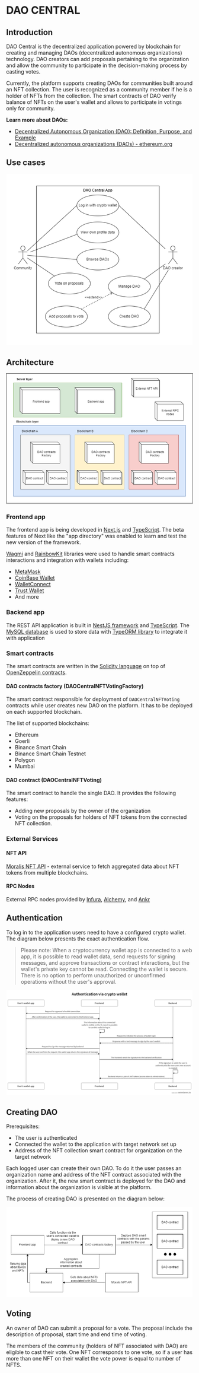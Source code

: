 # DAO CENTRAL

## Introduction

DAO Central is the decentralized application powered by blockchain for creating and managing DAOs (decentralized autonomous organizations) technology. DAO creators can add proposals pertaining to the organization and allow the community to participate in the decision-making process by casting votes.

Currently, the platform supports creating DAOs for communities built around an NFT collection. The user is recognized as a community member if he is a holder of NFTs from the collection. The smart contracts of DAO verify balance of NFTs on the user's wallet and allows to participate in votings only for community.

**Learn more about DAOs:**

- [Decentralized Autonomous Organization (DAO): Definition, Purpose, and Example](https://www.investopedia.com/tech/what-dao/)
- [Decentralized autonomous organizations (DAOs) - ethereum.org](https://ethereum.org/en/dao/)

## Use cases

![Use cases diagram](./docs/diagrams/dao-central-use-cases.png)

## Architecture

![Components diagram](./docs/diagrams/dao-central-components.png)

### Frontend app

The frontend app is being developed in [Next.js](https://nextjs.org/) and [TypeScript](https://www.typescriptlang.org/). The beta features of Next like the "app directory" was enabled to learn and test the new version of the framework.

[Wagmi](https://wagmi.sh/) and [RainbowKit](https://www.rainbowkit.com/) libraries were used to handle smart contracts interactions and integration with wallets including:

- [MetaMask](https://metamask.io/)
- [CoinBase Wallet](https://www.coinbase.com/pl/wallet)
- [WalletConnect](https://walletconnect.com/)
- [Trust Wallet](https://trustwallet.com/)
- And more

### Backend app

The REST API application is built in [NestJS framework](https://nestjs.com/) and [TypeScript](https://www.typescriptlang.org/). The [MySQL database](https://www.mysql.com/) is used to store data with [TypeORM library](https://typeorm.io/) to integrate it with application

### Smart contracts

The smart contracts are written in the [Solidity language](https://soliditylang.org/) on top of [OpenZeppelin contracts](https://www.openzeppelin.com/contracts).

#### DAO contracts factory (DAOCentralNFTVotingFactory)

The smart contract responsible for deployment of `DAOCentralNFTVoting` contracts while user creates new DAO on the platform. It has to be deployed on each supported blockchain.

The list of supported blockchains:

- Ethereum
- Goerli
- Binance Smart Chain
- Binance Smart Chain Testnet
- Polygon
- Mumbai

#### DAO contract (DAOCentralNFTVoting)

The smart contract to handle the single DAO. It provides the following features:

- Adding new proposals by the owner of the organization
- Voting on the proposals for holders of NFT tokens from the connected NFT collection.

### External Services

#### NFT API

[Moralis NFT API](https://moralis.io/api/nft/) - external service to fetch aggregated data about NFT tokens from multiple blockchains.

#### RPC Nodes

External RPC nodes provided by [Infura](https://www.infura.io/platform/infrastructure), [Alchemy](https://www.alchemy.com/supernode), and [Ankr](https://www.ankr.com/remote-procedure-call/)

## Authentication

To log in to the application users need to have a configured crypto wallet. The diagram below presents the exact authentication flow.

> Please note: When a cryptocurrency wallet app is connected to a web app, it is possible to read wallet data, send requests for signing messages, and approve transactions or contract interactions, but the wallet's private key cannot be read. Connecting the wallet is secure. There is no option to perform unauthorized or unconfirmed operations without the user's approval.

![Authentication activity diagram](./docs/diagrams/dao-central-authentication-flow.png)

## Creating DAO

Prerequisites:

- The user is authenticated
- Connected the wallet to the application with target network set up
- Address of the NFT collection smart contract for organization on the target network

Each logged user can create their own DAO. To do it the user passes an organization name and address of the NFT contract associated with the organization. After it, the new smart contract is deployed for the DAO and information about the organization is visible at the platform.

The process of creating DAO is presented on the diagram below:

![Creating DAO flow](./docs/diagrams/dao-central-creating-dao.png)

## Voting

An owner of DAO can submit a proposal for a vote. The proposal include the description of proposal, start time and end time of voting.

The members of the community (holders of NFT associated with DAO) are eligible to cast their vote. One NFT corresponds to one vote, so if a user has more than one NFT on their wallet the vote power is equal to number of NFTS.
